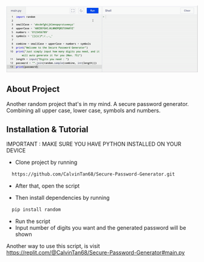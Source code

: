 <p align="center">
  <img width="600" src="https://github.com/CalvinTan68/Secure-Password-Generator/blob/main/preview.gif">
</p>

## About Project

Another random project that's in my mind. A secure password generator. Combining all upper case, lower case, symbols and numbers.

## Installation & Tutorial

IMPORTANT : MAKE SURE YOU HAVE PYTHON INSTALLED ON YOUR DEVICE

- Clone project by running

```bash
  https://github.com/CalvinTan68/Secure-Password-Generator.git
```
- After that, open the script

- Then install dependencies by running
```bash
  pip install random
```
- Run the script
- Input number of digits you want and the generated password will be shown

Another way to use this script, is visit https://replit.com/@CalvinTan68/Secure-Password-Generator#main.py
